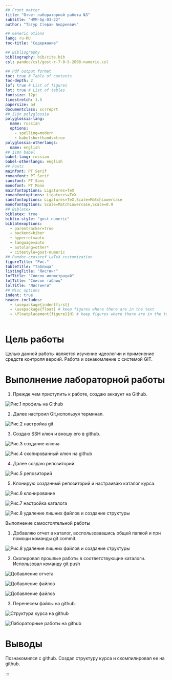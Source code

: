 ```yaml
---
## Front matter
title: "Отчет лабораторной работы №3"
subtitle: "НММ-бд-03-22"
author: "Татур Стефан Андреевич"

## Generic otions
lang: ru-RU
toc-title: "Содержание"

## Bibliography
bibliography: bib/cite.bib
csl: pandoc/csl/gost-r-7-0-5-2008-numeric.csl

## Pdf output format
toc: true # Table of contents
toc-depth: 2
lof: true # List of figures
lot: true # List of tables
fontsize: 12pt
linestretch: 1.5
papersize: a4
documentclass: scrreprt
## I18n polyglossia
polyglossia-lang:
  name: russian
  options:
	- spelling=modern
	- babelshorthands=true
polyglossia-otherlangs:
  name: english
## I18n babel
babel-lang: russian
babel-otherlangs: english
## Fonts
mainfont: PT Serif
romanfont: PT Serif
sansfont: PT Sans
monofont: PT Mono
mainfontoptions: Ligatures=TeX
romanfontoptions: Ligatures=TeX
sansfontoptions: Ligatures=TeX,Scale=MatchLowercase
monofontoptions: Scale=MatchLowercase,Scale=0.9
## Biblatex
biblatex: true
biblio-style: "gost-numeric"
biblatexoptions:
  - parentracker=true
  - backend=biber
  - hyperref=auto
  - language=auto
  - autolang=other*
  - citestyle=gost-numeric
## Pandoc-crossref LaTeX customization
figureTitle: "Рис."
tableTitle: "Таблица"
listingTitle: "Листинг"
lofTitle: "Список иллюстраций"
lotTitle: "Список таблиц"
lolTitle: "Листинги"
## Misc options
indent: true
header-includes:
  - \usepackage{indentfirst}
  - \usepackage{float} # keep figures where there are in the text
  - \floatplacement{figure}{H} # keep figures where there are in the text
---
```


# Цель работы

Целью данной работы является изучение идеологии и применение средств контроля версий. Работа и ознакомление с системой GIT. 


# Выполнение лабораторной работы

1. Прежде чем приступить к работе, создаю аккаунт на Github. 

![Рис.1 профиль на Github ](image/рисунок1.png)

2. Далее настроил Git,используя терминал. 

![Рис.2 настройка git ](image/рисунок2.png)

3. Создаю SSH ключ и вношу его в github. 

![Рис.3 создание ключа](image/рисунок3.png)

![Рис.4 скопированный ключ на github](image/рисунок4.png) 

4. Далее создаю репозиторий.

![Рис.5 репозиторий](image/рисунок5.png) 

5. Клонирую созданный репозиторий и настраиваю каталог курса. 

![Рис.6 клонирование](image/рисунок6.png)

![Рис.7 настройка каталога](image/Рисунок7.png)

![Рис.8 удаление лишних файлов и создание структуры](image/Рисунок8.png)

Выполнение самостоятельной работы 
 
1. Добавляю отчет в каталог, воспользовавшись общей папкой и при помощи команды git commit. 

![Рис.8 удаление лишних файлов и создание структуры](image/Рисунок9.png)


2. Скопировал прошлые работы в соответствующие каталоги. Использовал команду git push  
 
![Добавление отчета ](image/Рисунок10.png)

![Добавление файлов ](image/Рисунок11.png)

![Добавление файлов ](image/Рисунок12.png)

3. Перенесем файлы на github.

![Структура курса на github](image/Рисунок13.png) 

![ Лабораторные работы на github](image/Рисунок14.png)

# Выводы

Познакомился с github. Создал структуру курса и скомпилировал ее на github.


:::
